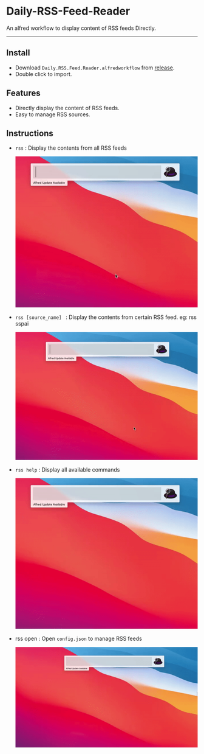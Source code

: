 # Daily-RSS-Feed-Reader
An alfred workflow to display content of RSS feeds Directly.

---

## Install
- Download `Daily.RSS.Feed.Reader.alfredworkflow` from [release](https://github.com/PYF0311/Daily-RSS-Feed-Reader/releases/tag/v1.0.0).
- Double click to import.

## Features
- Directly display the content of RSS feeds.
- Easy to manage RSS sources.

## Instructions
- ``rss`` : Display the contents from all RSS feeds

  ![](./img/rss.gif)

  

- ``rss [source_name] `` : Display the contents from certain RSS feed. eg: rss sspai 

  ![](./img/rss_sourceName.gif)

- ``rss help`` : Display all available commands

  ![](./img/rss_help.gif)

- rss open : Open ``config.json`` to manage RSS feeds

  ![](./img/rss_open.gif)



